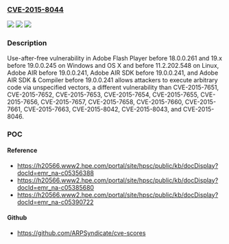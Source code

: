 ### [CVE-2015-8044](https://cve.mitre.org/cgi-bin/cvename.cgi?name=CVE-2015-8044)
![](https://img.shields.io/static/v1?label=Product&message=n%2Fa&color=blue)
![](https://img.shields.io/static/v1?label=Version&message=n%2Fa%20&color=brightgreen)
![](https://img.shields.io/static/v1?label=Vulnerability&message=n%2Fa&color=brightgreen)

### Description

Use-after-free vulnerability in Adobe Flash Player before 18.0.0.261 and 19.x before 19.0.0.245 on Windows and OS X and before 11.2.202.548 on Linux, Adobe AIR before 19.0.0.241, Adobe AIR SDK before 19.0.0.241, and Adobe AIR SDK & Compiler before 19.0.0.241 allows attackers to execute arbitrary code via unspecified vectors, a different vulnerability than CVE-2015-7651, CVE-2015-7652, CVE-2015-7653, CVE-2015-7654, CVE-2015-7655, CVE-2015-7656, CVE-2015-7657, CVE-2015-7658, CVE-2015-7660, CVE-2015-7661, CVE-2015-7663, CVE-2015-8042, CVE-2015-8043, and CVE-2015-8046.

### POC

#### Reference
- https://h20566.www2.hpe.com/portal/site/hpsc/public/kb/docDisplay?docId=emr_na-c05356388
- https://h20566.www2.hpe.com/portal/site/hpsc/public/kb/docDisplay?docId=emr_na-c05385680
- https://h20566.www2.hpe.com/portal/site/hpsc/public/kb/docDisplay?docId=emr_na-c05390722

#### Github
- https://github.com/ARPSyndicate/cve-scores

